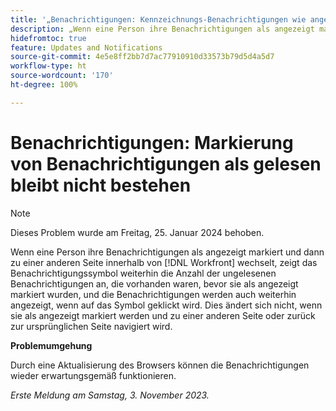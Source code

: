 ```yaml
---
title: '„Benachrichtigungen: Kennzeichnungs-Benachrichtigungen wie angezeigt bleiben nicht bestehen“'
description: „Wenn eine Person ihre Benachrichtigungen als angezeigt markiert und dann zu einer anderen Workfront-Seite navigiert, zeigt das Benachrichtigungssymbol weiterhin die Anzahl der ungelesenen Benachrichtigungen an, die vorhanden waren, bevor sie als angezeigt markiert wurden, und die Benachrichtigungen werden auch weiterhin angezeigt, wenn auf das Symbol geklickt wird. Dies ändert sich nicht, wenn sie als angezeigt markiert werden und zu einer anderen Seite oder zurück zur ursprünglichen Seite navigiert wird.“
hidefromtoc: true
feature: Updates and Notifications
source-git-commit: 4e5e8ff2bb7d7ac77910910d33573b79d5d4a5d7
workflow-type: ht
source-wordcount: '170'
ht-degree: 100%

---
```



# Benachrichtigungen: Markierung von Benachrichtigungen als gelesen bleibt nicht bestehen

>[!NOTE]
>
>Dieses Problem wurde am Freitag, 25. Januar 2024 behoben.

Wenn eine Person ihre Benachrichtigungen als angezeigt markiert und dann zu einer anderen Seite innerhalb von [!DNL Workfront] wechselt, zeigt das Benachrichtigungssymbol weiterhin die Anzahl der ungelesenen Benachrichtigungen an, die vorhanden waren, bevor sie als angezeigt markiert wurden, und die Benachrichtigungen werden auch weiterhin angezeigt, wenn auf das Symbol geklickt wird. Dies ändert sich nicht, wenn sie als angezeigt markiert werden und zu einer anderen Seite oder zurück zur ursprünglichen Seite navigiert wird.

**Problemumgehung**

Durch eine Aktualisierung des Browsers können die Benachrichtigungen wieder erwartungsgemäß funktionieren.

_Erste Meldung am Samstag, 3. November 2023._
